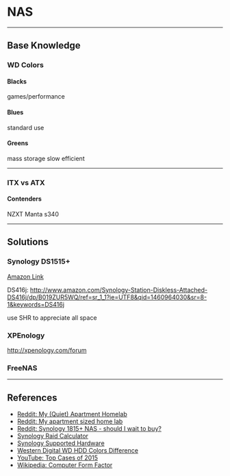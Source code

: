 # NAS

---

## Base Knowledge

### WD Colors

#### Blacks

games/performance

#### Blues

standard use

#### Greens

mass storage
slow
efficient

---

### ITX vs ATX

#### Contenders

NZXT Manta
s340

---

## Solutions

### Synology DS1515+

[Amazon Link](http://www.amazon.com/Synology-Station-Network-Attached-DS1515/dp/B00PTGQJL4/ref=sr_1_1?ie=UTF8&qid=1460958400&sr=8-1&keywords=synology+DS1515)

DS416j: <http://www.amazon.com/Synology-Station-Diskless-Attached-DS416j/dp/B019ZUR5WQ/ref=sr_1_1?ie=UTF8&qid=1460964030&sr=8-1&keywords=DS416j>

use SHR to appreciate all space

### XPEnology

<http://xpenology.com/forum>

### FreeNAS

---

## References

-   [Reddit: My (Quiet) Apartment Homelab](https://www.reddit.com/r/homelab/comments/3kwa35/my_quiet_apartment_homelab/)
-   [Reddit: My apartment sized home lab](https://www.reddit.com/r/homelab/comments/37hwkk/my_apartment_sized_home_lab)
-   [Reddit: Synology 1815+ NAS - should I wait to buy?](https://www.reddit.com/r/homelab/comments/4d1p1p/synology_1815_nas_should_i_wait_to_buy)
-   [Synology Raid Calculator](https://www.synology.com/en-us/support/RAID_calculator)
-   [Synology Supported Hardware](https://www.synology.com/en-us/compatibility)
-   [Western Digital WD HDD Colors Difference](http://blog.usro.net/wd-hdd-colors-difference)
-   [YouTube: Top Cases of 2015](https://www.youtube.com/watch?v=bA5D6KqA8w8)
-   [Wikipedia: Computer Form Factor](https://en.wikipedia.org/wiki/Computer_form_factor)
